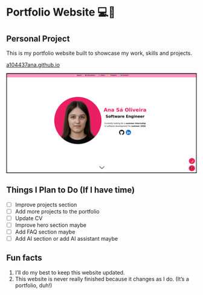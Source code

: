 # Portfolio Website 💻💼
## Personal Project

This is my portfolio website built to showcase my work, skills and projects.

[a104437ana.github.io](https://a104437ana.github.io/)

[![Website](site.png)](https://a104437ana.github.io/)

## Things I Plan to Do (If I have time)
- [ ] Improve projects section
- [ ] Add more projects to the portfolio
- [ ] Update CV
- [ ] Improve hero section maybe
- [ ] Add FAQ section maybe
- [ ] Add AI section or add AI assistant maybe

## Fun facts
1. I’ll do my best to keep this website updated.
2. This website is never really finished because it changes as I do. (It’s a portfolio, duh!)